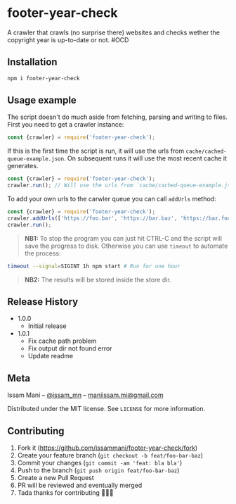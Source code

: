 # footer-year-check

A crawler that crawls (no surprise there) websites and checks wether the copyright year is up-to-date or not. #OCD


## Installation

```sh
npm i footer-year-check
```

## Usage example
The script doesn't do much aside from fetching, parsing and writing to files.
First you need to get a crawler instance:

```js
const {crawler} = require('footer-year-check');
```

If this is the first time the script is run, it will use the urls from `cache/cached-queue-example.json`. On subsequent runs it will use the most recent cache it generates.

```js
const {crawler} = require('footer-year-check');
crawler.run(); // Will use the urls from `cache/cached-queue-example.json` if this is the first run
```

To add your own urls to the carwler queue you can call `addUrls` method:

```js
const {crawler} = require('footer-year-check');
crawler.addUrls(['https://foo.bar', 'https://bar.baz', 'https://baz.foo']);
crawler.run();
```

> **NB1:** To stop the program you can just hit CTRL-C and the script will save the progress to disk. Otherwise you can use `timeout` to automate the process: 
```sh
timeout --signal=SIGINT 1h npm start # Run for one hour
```

> **NB2:** The results will be stored inside the store dir.

## Release History

* 1.0.0
    * Initial release
* 1.0.1
    * Fix cache path problem
    * Fix output dir not found error
    * Update readme


## Meta

Issam Mani – [@issam_mn](https://twitter.com/issam_mn) – maniissam.mi@gmail.com

Distributed under the MIT license. See ``LICENSE`` for more information.

## Contributing

1. Fork it (<https://github.com/issammani/footer-year-check/fork>)
2. Create your feature branch (`git checkout -b feat/foo-bar-baz`)
3. Commit your changes (`git commit -am 'feat: bla bla'`)
4. Push to the branch (`git push origin feat/foo-bar-baz`)
5. Create a new Pull Request
6. PR will be reviewed and eventually merged
7. Tada thanks for contributing 🎉🎉🎉